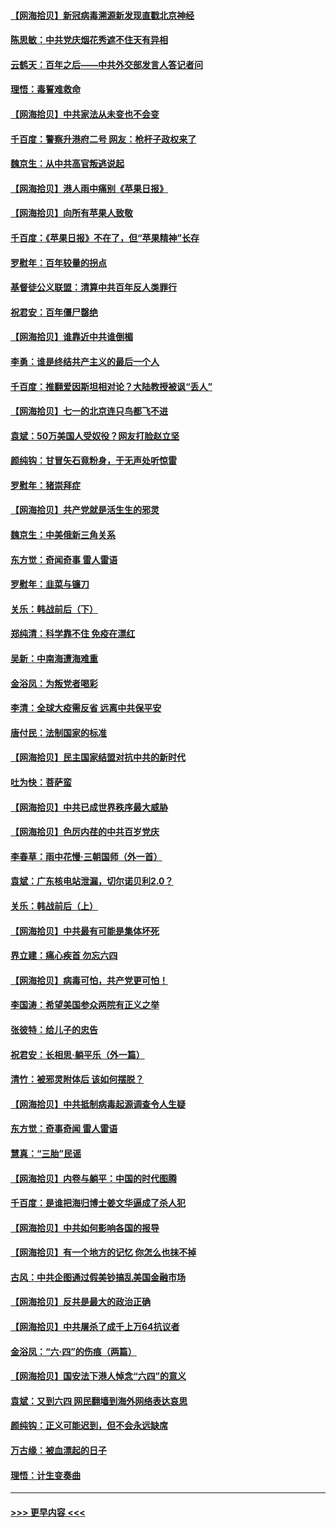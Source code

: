 #### [【网海拾贝】新冠病毒溯源新发现直戳北京神经](../pages/nsc993/n13052425.md?t=06290052) 
#### [陈思敏：中共党庆烟花秀遮不住天有异相](../pages/nsc993/n13052020.md?t=06290052) 
#### [云鹤天：百年之后——中共外交部发言人答记者问](../pages/nsc993/n13051604.md?t=06290052) 
#### [理悟：毒誓难救命](../pages/nsc993/n13051601.md?t=06290052) 
#### [【网海拾贝】中共家法从未变也不会变](../pages/nsc993/n13050366.md?t=06290052) 
#### [千百度：警察升港府二号 网友：枪杆子政权来了](../pages/nsc993/n13050261.md?t=06290052) 
#### [魏京生：从中共高官叛逃说起](../pages/nsc993/n13048997.md?t=06290052) 
#### [【网海拾贝】港人雨中痛别《苹果日报》](../pages/nsc993/n13048941.md?t=06290052) 
#### [【网海拾贝】向所有苹果人致敬](../pages/nsc993/n13046795.md?t=06290052) 
#### [千百度：《苹果日报》不在了，但“苹果精神”长存](../pages/nsc993/n13046703.md?t=06290052) 
#### [罗慰年：百年较量的拐点](../pages/nsc993/n13046542.md?t=06290052) 
#### [基督徒公义联盟：清算中共百年反人类罪行](../pages/nsc993/n13046499.md?t=06290052) 
#### [祝君安：百年僵尸罄绝](../pages/nsc993/n13045595.md?t=06290052) 
#### [【网海拾贝】谁靠近中共谁倒楣](../pages/nsc993/n13044667.md?t=06290052) 
#### [李勇：谁是终结共产主义的最后一个人](../pages/nsc993/n13044397.md?t=06290052) 
#### [千百度：推翻爱因斯坦相对论？大陆教授被讽“丢人”](../pages/nsc993/n13043908.md?t=06290052) 
#### [【网海拾贝】七一的北京连只鸟都飞不进](../pages/nsc993/n13041377.md?t=06290052) 
#### [袁斌：50万美国人受奴役？网友打脸赵立坚](../pages/nsc993/n13041330.md?t=06290052) 
#### [颜纯钩：甘冒矢石竟粉身，于无声处听惊雷](../pages/nsc993/n13041140.md?t=06290052) 
#### [罗慰年：猪崇拜症](../pages/nsc993/n13041071.md?t=06290052) 
#### [【网海拾贝】共产党就是活生生的邪灵](../pages/nsc993/n13036627.md?t=06290052) 
#### [魏京生：中美俄新三角关系](../pages/nsc993/n13035986.md?t=06290052) 
#### [东方觉：奇闻奇事 雷人雷语](../pages/nsc993/n13035878.md?t=06290052) 
#### [罗慰年：韭菜与镰刀](../pages/nsc993/n13034374.md?t=06290052) 
#### [关乐：韩战前后（下）](../pages/nsc993/n13034113.md?t=06290052) 
#### [郑纯清：科学靠不住 免疫在漂红](../pages/nsc993/n13034093.md?t=06290052) 
#### [吴新：中南海遭海难重](../pages/nsc993/n13034084.md?t=06290052) 
#### [金浴凤：为叛党者喝彩](../pages/nsc993/n13034058.md?t=06290052) 
#### [李清：全球大疫需反省 远离中共保平安](../pages/nsc993/n13033784.md?t=06290052) 
#### [唐付民：法制国家的标准](../pages/nsc993/n13032944.md?t=06290052) 
#### [【网海拾贝】民主国家结盟对抗中共的新时代](../pages/nsc993/n13031717.md?t=06290052) 
#### [吐为快：菩萨蛮](../pages/nsc993/n13030033.md?t=06290052) 
#### [【网海拾贝】中共已成世界秩序最大威胁](../pages/nsc993/n13028138.md?t=06290052) 
#### [【网海拾贝】色厉内荏的中共百岁党庆](../pages/nsc993/n13025582.md?t=06290052) 
#### [李春草：雨中花慢‧三朝国师（外一首）](../pages/nsc993/n13025567.md?t=06290052) 
#### [袁斌：广东核电站泄漏，切尔诺贝利2.0？](../pages/nsc993/n13025475.md?t=06290052) 
#### [关乐：韩战前后（上）](../pages/nsc993/n13025387.md?t=06290052) 
#### [【网海拾贝】中共最有可能是集体坏死](../pages/nsc993/n13023101.md?t=06290052) 
#### [界立建：痛心疾首 勿忘六四](../pages/nsc993/n13022339.md?t=06290052) 
#### [【网海拾贝】病毒可怕，共产党更可怕！](../pages/nsc993/n13020728.md?t=06290052) 
#### [李国涛：希望美国参众两院有正义之举](../pages/nsc993/n13020674.md?t=06290052) 
#### [张彼特：给儿子的忠告](../pages/nsc993/n13018934.md?t=06290052) 
#### [祝君安：长相思‧躺平乐（外一篇）](../pages/nsc993/n13018923.md?t=06290052) 
#### [清竹：被邪灵附体后 该如何摆脱？](../pages/nsc993/n13018877.md?t=06290052) 
#### [【网海拾贝】中共抵制病毒起源调查令人生疑](../pages/nsc993/n13017785.md?t=06290052) 
#### [东方觉：奇事奇闻 雷人雷语](../pages/nsc993/n13017577.md?t=06290052) 
#### [慧真：“三胎”民谣](../pages/nsc993/n13017394.md?t=06290052) 
#### [【网海拾贝】内卷与躺平：中国的时代图腾](../pages/nsc993/n13016128.md?t=06290052) 
#### [千百度：是谁把海归博士姜文华逼成了杀人犯](../pages/nsc993/n13015218.md?t=06290052) 
#### [【网海拾贝】中共如何影响各国的报导](../pages/nsc993/n13012599.md?t=06290052) 
#### [【网海拾贝】有一个地方的记忆 你怎么也抹不掉](../pages/nsc993/n13009802.md?t=06290052) 
#### [古风：中共企图通过假美钞搞乱美国金融市场](../pages/nsc993/n13009626.md?t=06290052) 
#### [【网海拾贝】反共是最大的政治正确](../pages/nsc993/n13007051.md?t=06290052) 
#### [【网海拾贝】中共屠杀了成千上万64抗议者](../pages/nsc993/n13002713.md?t=06290052) 
#### [金浴凤：“六·四”的伤痕（两篇）](../pages/nsc993/n13001719.md?t=06290052) 
#### [【网海拾贝】国安法下港人悼念“六四”的意义](../pages/nsc993/n13001039.md?t=06290052) 
#### [袁斌：又到六四 网民翻墙到海外网络表达哀思](../pages/nsc993/n13000995.md?t=06290052) 
#### [颜纯钩：正义可能迟到，但不会永远缺席](../pages/nsc993/n13000920.md?t=06290052) 
#### [万古缘：被血漂起的日子](../pages/nsc993/n13000914.md?t=06290052) 
#### [理悟：计生变奏曲](../pages/nsc993/n13000414.md?t=06290052) 

----
#### [ >>> 更早内容 <<< ](../indexes/nsc993-earlier.md)
